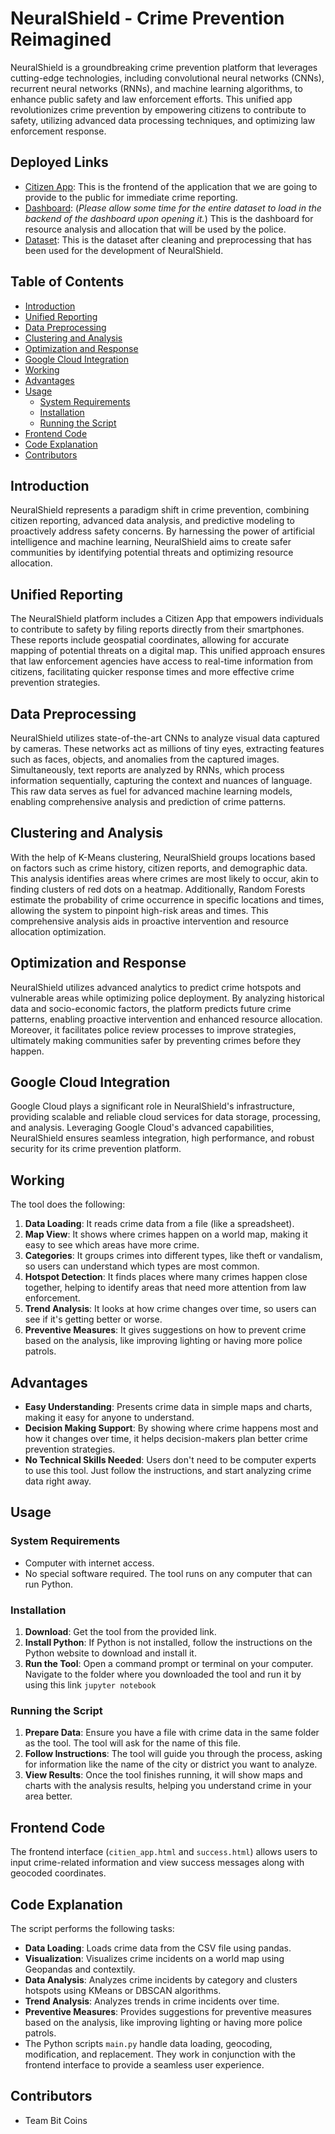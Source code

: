 # NeuralShield - Crime Prevention Reimagined

NeuralShield is a groundbreaking crime prevention platform that leverages cutting-edge technologies, including convolutional neural networks (CNNs), recurrent neural networks (RNNs), and machine learning algorithms, to enhance public safety and law enforcement efforts. This unified app revolutionizes crime prevention by empowering citizens to contribute to safety, utilizing advanced data processing techniques, and optimizing law enforcement response.

## Deployed Links

- [Citizen App](https://garv-it2002.github.io/hosting/): This is the frontend of the application that we are going to provide to the public for immediate crime reporting.
- [Dashboard](https://lookerstudio.google.com/reporting/6daaf900-8fa4-4b75-96d4-72e6f2e204ab): (*Please allow some time for the entire dataset to load in the backend of the dashboard upon opening it.*) This is the dashboard for resource analysis and allocation that will be used by the police.
- [Dataset](https://docs.google.com/spreadsheets/d/1KXRDZLgrpqj3IqG2wCTm-gcGAsUsiymJnGCfEIk39No/edit?usp=sharing): This is the dataset after cleaning and preprocessing that has been used for the development of NeuralShield.

## Table of Contents

- [Introduction](#introduction)
- [Unified Reporting](#unified-reporting)
- [Data Preprocessing](#data-preprocessing)
- [Clustering and Analysis](#clustering-and-analysis)
- [Optimization and Response](#optimization-and-response)
- [Google Cloud Integration](#google-cloud-integration)
- [Working](#working)
- [Advantages](#advantages)
- [Usage](#usage)
  - [System Requirements](#system-requirements)
  - [Installation](#installation)
  - [Running the Script](#running-the-script)
- [Frontend Code](#frontend-code)
- [Code Explanation](#code-explanation)
- [Contributors](#contributors)

## Introduction

NeuralShield represents a paradigm shift in crime prevention, combining citizen reporting, advanced data analysis, and predictive modeling to proactively address safety concerns. By harnessing the power of artificial intelligence and machine learning, NeuralShield aims to create safer communities by identifying potential threats and optimizing resource allocation.

## Unified Reporting

The NeuralShield platform includes a Citizen App that empowers individuals to contribute to safety by filing reports directly from their smartphones. These reports include geospatial coordinates, allowing for accurate mapping of potential threats on a digital map. This unified approach ensures that law enforcement agencies have access to real-time information from citizens, facilitating quicker response times and more effective crime prevention strategies.

## Data Preprocessing

NeuralShield utilizes state-of-the-art CNNs to analyze visual data captured by cameras. These networks act as millions of tiny eyes, extracting features such as faces, objects, and anomalies from the captured images. Simultaneously, text reports are analyzed by RNNs, which process information sequentially, capturing the context and nuances of language. This raw data serves as fuel for advanced machine learning models, enabling comprehensive analysis and prediction of crime patterns.

## Clustering and Analysis

With the help of K-Means clustering, NeuralShield groups locations based on factors such as crime history, citizen reports, and demographic data. This analysis identifies areas where crimes are most likely to occur, akin to finding clusters of red dots on a heatmap. Additionally, Random Forests estimate the probability of crime occurrence in specific locations and times, allowing the system to pinpoint high-risk areas and times. This comprehensive analysis aids in proactive intervention and resource allocation optimization.

## Optimization and Response

NeuralShield utilizes advanced analytics to predict crime hotspots and vulnerable areas while optimizing police deployment. By analyzing historical data and socio-economic factors, the platform predicts future crime patterns, enabling proactive intervention and enhanced resource allocation. Moreover, it facilitates police review processes to improve strategies, ultimately making communities safer by preventing crimes before they happen.

## Google Cloud Integration

Google Cloud plays a significant role in NeuralShield's infrastructure, providing scalable and reliable cloud services for data storage, processing, and analysis. Leveraging Google Cloud's advanced capabilities, NeuralShield ensures seamless integration, high performance, and robust security for its crime prevention platform.

## Working

The tool does the following:

1. **Data Loading**: It reads crime data from a file (like a spreadsheet).
2. **Map View**: It shows where crimes happen on a world map, making it easy to see which areas have more crime.
3. **Categories**: It groups crimes into different types, like theft or vandalism, so users can understand which types are most common.
4. **Hotspot Detection**: It finds places where many crimes happen close together, helping to identify areas that need more attention from law enforcement.
5. **Trend Analysis**: It looks at how crime changes over time, so users can see if it's getting better or worse.
6. **Preventive Measures**: It gives suggestions on how to prevent crime based on the analysis, like improving lighting or having more police patrols.

## Advantages

- **Easy Understanding**: Presents crime data in simple maps and charts, making it easy for anyone to understand.
- **Decision Making Support**: By showing where crime happens most and how it changes over time, it helps decision-makers plan better crime prevention strategies.
- **No Technical Skills Needed**: Users don't need to be computer experts to use this tool. Just follow the instructions, and start analyzing crime data right away.

## Usage

### System Requirements

- Computer with internet access.
- No special software required. The tool runs on any computer that can run Python.

### Installation

1. **Download**: Get the tool from the provided link.
2. **Install Python**: If Python is not installed, follow the instructions on the Python website to download and install it.
3. **Run the Tool**: Open a command prompt or terminal on your computer. Navigate to the folder where you downloaded the tool and run it by using this link `jupyter notebook`


### Running the Script

1. **Prepare Data**: Ensure you have a file with crime data in the same folder as the tool. The tool will ask for the name of this file.
2. **Follow Instructions**: The tool will guide you through the process, asking for information like the name of the city or district you want to analyze.
3. **View Results**: Once the tool finishes running, it will show maps and charts with the analysis results, helping you understand crime in your area better.

## Frontend Code

The frontend interface (`citien_app.html` and `success.html`) allows users to input crime-related information and view success messages along with geocoded coordinates.

## Code Explanation

The script performs the following tasks:

- **Data Loading**: Loads crime data from the CSV file using pandas.
- **Visualization**: Visualizes crime incidents on a world map using Geopandas and contextily.
- **Data Analysis**: Analyzes crime incidents by category and clusters hotspots using KMeans or DBSCAN algorithms.
- **Trend Analysis**: Analyzes trends in crime incidents over time.
- **Preventive Measures**: Provides suggestions for preventive measures based on the analysis, like improving lighting or having more police patrols.
- The Python scripts `main.py` handle data loading, geocoding, modification, and replacement. They work in conjunction with the frontend interface to provide a seamless user experience.

## Contributors

- Team Bit Coins
